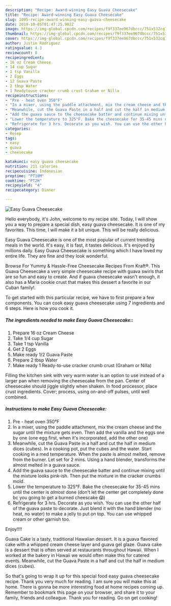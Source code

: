 ```yaml
---
description: "Recipe: Award-winning Easy Guava Cheesecake"
title: "Recipe: Award-winning Easy Guava Cheesecake"
slug: 1095-recipe-award-winning-easy-guava-cheesecake
date: 2019-10-05T01:47:25.902Z
image: https://img-global.cpcdn.com/recipes/f9f337ee967dbccc/751x532cq70/easy-guava-cheesecake-recipe-main-photo.jpg
thumbnail: https://img-global.cpcdn.com/recipes/f9f337ee967dbccc/751x532cq70/easy-guava-cheesecake-recipe-main-photo.jpg
cover: https://img-global.cpcdn.com/recipes/f9f337ee967dbccc/751x532cq70/easy-guava-cheesecake-recipe-main-photo.jpg
author: Justin Rodriguez
ratingvalue: 4.3
reviewcount: 8
recipeingredient:
- 16 oz Cream Cheese
- 14 cup Sugar
- 1 tsp Vanilla
- 2 Eggs
- 12 Guava Paste
- 2 tbsp Water
- 1 Readytouse cracker crumb crust Graham or Nilla
recipeinstructions:
- "Pre - heat oven 350°F"
- "In a mixer, using the paddle attachment, mix the cream cheese and the sugar until the mixture gets even. Then add the vanilla and the eggs one by one (one egg first, when it&#39;s incorporated, add the other one)"
- "Meanwhile, cut the Guava Paste in a half and cut the half in medium dices (cubes). In a cooking pot, put the cubes and the water. Start cooking in a med temperature. When the paste is almost melted, remove from the burner. Let set for 2 mins. Using a hand blender, transforms the almost melted in a guava sauce."
- "Add the guava sauce to the cheesecake batter and continue mixing until the mixture looks pink-ish. Then put the mixture in the cracker crumbs mold."
- "Lower the temperature to 325°F. Bake the cheesecake for 35-45 mins until the center is *almost* done (don&#39;t let the center get completely done bc you going to get a burned cheescake 😱)"
- "Refrigerate for 3 hrs. Decorate as you wish. You can use the other half of the guava paste to decorate. Just blend it with the hand blender (no heat, no water) to make a jelly to put on top. You can use whipped cream or other garnish too.   Enjoy!!!!"
categories:
- Resep
tags:
- easy
- guava
- cheesecake

katakunci: easy guava cheesecake
nutrition: 211 calories
recipecuisine: Indonesian
preptime: "PT10M"
cooktime: "PT2H"
recipeyield: "4"
recipecategory: Dinner

---
```



![Easy Guava Cheesecake](https://img-global.cpcdn.com/recipes/f9f337ee967dbccc/751x532cq70/easy-guava-cheesecake-recipe-main-photo.jpg)

Hello everybody, it's John, welcome to my recipe site. Today, I will show you a way to prepare a special dish, easy guava cheesecake. It is one of my favorites. This time, I will make it a bit unique. This will be really delicious.

Easy Guava Cheesecake is one of the most popular of current trending meals in the world. It's easy, it is fast, it tastes delicious. It's enjoyed by millions daily. Easy Guava Cheesecake is something which I have loved my entire life. They are fine and they look wonderful.

Browse For Yummy &amp; Hassle-Free Cheesecake Recipes From Kraft®. This Guava Cheesecake a very simple cheesecake recipe with guava swirls that are so fun and easy to create. And if guava cheesecake wasn&#39;t enough, it also has a Maria cookie crust that makes this dessert a favorite in our Cuban family!.


To get started with this particular recipe, we have to first prepare a few components. You can cook easy guava cheesecake using 7 ingredients and 6 steps. Here is how you cook it.

##### The ingredients needed to make Easy Guava Cheesecake::

1. Prepare 16 oz Cream Cheese
1. Take 1/4 cup Sugar
1. Take 1 tsp Vanilla
1. Get 2 Eggs
1. Make ready 1/2 Guava Paste
1. Prepare 2 tbsp Water
1. Make ready 1 Ready-to-use cracker crumb crust (Graham or Nilla)


Filling the kitchen sink with very warm water is an option to use instead of a larger pan when removing the cheesecake from the pan. Center of cheesecake should jiggle slightly when shaken. In food processor, place crust ingredients. Cover; process, using on-and-off pulses, until well combined. 

##### Instructions to make Easy Guava Cheesecake:

1. Pre - heat oven 350°F
1. In a mixer, using the paddle attachment, mix the cream cheese and the sugar until the mixture gets even. Then add the vanilla and the eggs one by one (one egg first, when it&#39;s incorporated, add the other one)
1. Meanwhile, cut the Guava Paste in a half and cut the half in medium dices (cubes). In a cooking pot, put the cubes and the water. Start cooking in a med temperature. When the paste is almost melted, remove from the burner. Let set for 2 mins. Using a hand blender, transforms the almost melted in a guava sauce.
1. Add the guava sauce to the cheesecake batter and continue mixing until the mixture looks pink-ish. Then put the mixture in the cracker crumbs mold.
1. Lower the temperature to 325°F. Bake the cheesecake for 35-45 mins until the center is *almost* done (don&#39;t let the center get completely done bc you going to get a burned cheescake 😱)
1. Refrigerate for 3 hrs. Decorate as you wish. You can use the other half of the guava paste to decorate. Just blend it with the hand blender (no heat, no water) to make a jelly to put on top. You can use whipped cream or other garnish too. 

Enjoy!!!!


Guava Cake is a tasty, traditional Hawaiian dessert. It is a guava flavored cake with a whipped cream cheese layer and guava gel glaze. Guava cake is a dessert that is often served at restaurants throughout Hawaii. When I worked at the bakery in Hawaii we would often make this for catered events. Meanwhile, cut the Guava Paste in a half and cut the half in medium dices (cubes). 

So that's going to wrap it up for this special food easy guava cheesecake recipe. Thank you very much for reading. I am sure you will make this at home. There is gonna be more interesting food at home recipes coming up. Remember to bookmark this page on your browser, and share it to your family, friends and colleague. Thank you for reading. Go on get cooking!
